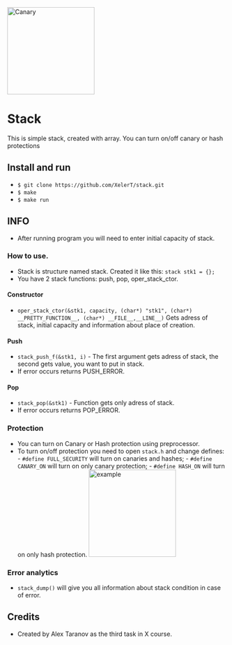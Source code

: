 <img src="https://github.com/XelerT/stack/img/canary.gif" alt="Canary" width="200"/>

# Stack

This is simple stack, created with array. You can turn on/off canary or hash protections

## Install and run

- `$ git clone https://github.com/XelerT/stack.git`
- `$ make`
- `$ make run`

## INFO
- After running program you will need to enter initial capacity of stack.

### How to use.
- Stack is structure named stack. Created it like this: `stack stk1 = {};`
- You have 2 stack functions: push, pop, oper_stack_ctor.
#### Constructor
- `oper_stack_ctor(&stk1, capacity, (char*) "stk1", (char*) __PRETTY_FUNCTION__, (char*) __FILE__,__LINE__)` Gets adress of stack, initial capacity and information about place of creation.
#### Push
- `stack_push_f(&stk1, i)` - The first argument gets adress of stack, the second gets value, you want to put in stack.
- If error occurs returns PUSH_ERROR.
#### Pop
- `stack_pop(&stk1)` - Function gets only adress of stack.
- If error occurs returns POP_ERROR.

### Protection
- You can turn on Canary or Hash protection using preprocessor.
- To turn on/off protection you need to open `stack.h` and change defines:
        - ```#define FULL_SECURITY``` will turn on canaries and hashes;
        - ```#define CANARY_ON``` will turn on only canary protection;
        - ```#define HASH_ON``` will turn on only hash protection.
        <img src="https://github.com/XelerT/stack/img/example.png" alt="example" width="200"/>

### Error analytics
- `stack_dump()` will give you all information about stack condition in case of error.


## Credits
- Created by Alex Taranov as the third task in X course.
